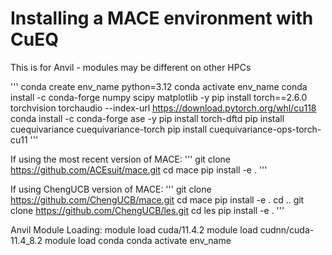 # Installing a MACE environment with CuEQ
This is for Anvil - modules may be different on other HPCs

'''
conda create env_name python=3.12
conda activate env_name
conda install -c conda-forge numpy scipy matplotlib -y
pip install torch==2.6.0 torchvision torchaudio --index-url https://download.pytorch.org/whl/cu118
conda install -c conda-forge ase -y
pip install torch-dftd
pip install cuequivariance cuequivariance-torch
pip install cuequivariance-ops-torch-cu11
'''

If using the most recent version of MACE:
'''
git clone https://github.com/ACEsuit/mace.git
cd mace
pip install -e .
'''

If using ChengUCB version of MACE:
'''
git clone https://github.com/ChengUCB/mace.git
cd mace
pip install -e .
cd ..
git clone https://github.com/ChengUCB/les.git
cd les
pip install -e .
'''

Anvil Module Loading:
module load cuda/11.4.2
module load cudnn/cuda-11.4_8.2
module load conda
conda activate env_name